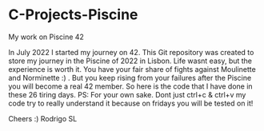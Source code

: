 # C-Projects-Piscine
 My work on Piscine 42

In July 2022 I started my journey on 42.
This Git repository was created to store my journey in the Piscine of 2022 in Lisbon. Life wasnt easy, but the experience is worth it. You have your fair share of fights against Moulinette and Norminette :) . But you keep rising from your failures after the Piscine you will become a real 42 member. So here is the code that I have done in these 26 tiring days. 
PS: For your own sake. Dont just ctrl+c & ctrl+v my code try to really understand it because on fridays you will be tested on it!

Cheers :) 
Rodrigo SL
